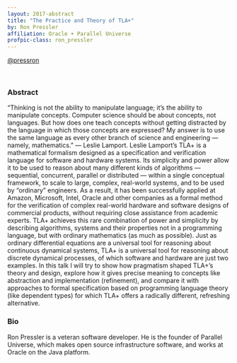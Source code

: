 ```yaml
---
layout: 2017-abstract
title: "The Practice and Theory of TLA+"
by: Ron Pressler
affiliation: Oracle + Parallel Universe
profpic-class: ron_pressler
---
```


[@pressron](https://twitter.com/pressron)

<br/>

### Abstract

“Thinking is not the ability to manipulate language; it’s the ability to manipulate concepts. Computer science should be about concepts, not languages. But how does one teach concepts without getting distracted by the language in which those concepts are expressed? My answer is to use the same language as every other branch of science and engineering — namely, mathematics.”  — Leslie Lamport. Leslie Lamport’s TLA+ is a mathematical formalism designed as a specification and verification language for software and hardware systems. Its simplicity and power allow it to be used to reason about many different kinds of algorithms — sequential, concurrent, parallel or distributed — within a single conceptual framework, to scale to large, complex, real-world systems, and to be used by “ordinary” engineers. As a result, it has been successfully applied at Amazon, Microsoft, Intel, Oracle and other companies as a formal method for the verification of complex real-world hardware and software designs of commercial products, without requiring close assistance from academic experts. TLA+ achieves this rare combination of power and simplicity by describing algorithms, systems and their properties not in a programming language, but with ordinary mathematics (as much as possible). Just as ordinary differential equations are a universal tool for reasoning about continuous dynamical systems, TLA+ is a universal tool for reasoning about discrete dynamical processes, of which software and hardware are just two examples. In this talk I will try to show how pragmatism shaped TLA+’s theory and design, explore how it gives precise meaning to concepts like abstraction and implementation (refinement), and compare it with approaches to formal specification based on programming language theory (like dependent types) for which TLA+ offers a radically different, refreshing alternative.

### Bio

Ron Pressler is a veteran software developer. He is the founder of Parallel Universe, which makes open source infrastructure software, and works at Oracle on the Java platform.

